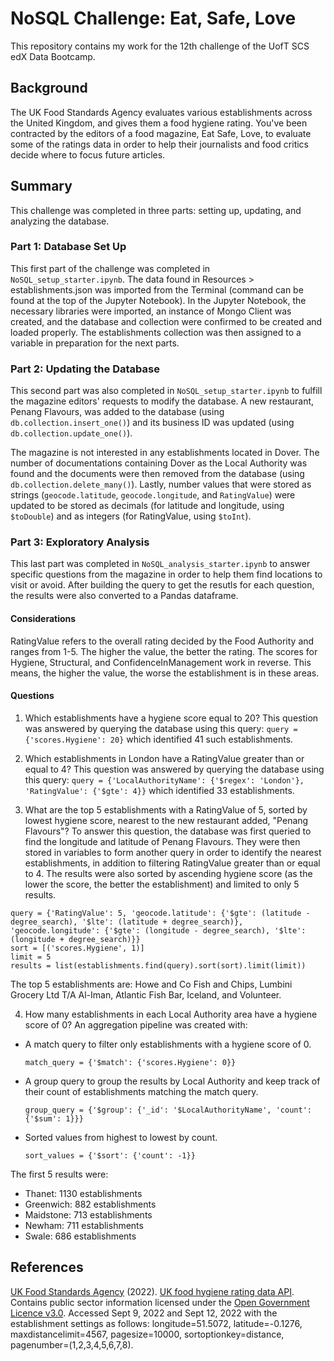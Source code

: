 # NoSQL Challenge: Eat, Safe, Love

This repository contains my work for the 12th challenge of the UofT SCS edX Data Bootcamp.

## Background

The UK Food Standards Agency evaluates various establishments across the United Kingdom, and gives them a food hygiene rating. You've been contracted by the editors of a food magazine, Eat Safe, Love, to evaluate some of the ratings data in order to help their journalists and food critics decide where to focus future articles.

## Summary

This challenge was completed in three parts: setting up, updating, and analyzing the database.

### Part 1: Database Set Up

This first part of the challenge was completed in `NoSQL_setup_starter.ipynb`. The data found in Resources > establishments.json was imported from the Terminal (command can be found at the top of the Jupyter Notebook). In the Jupyter Notebook, the necessary libraries were imported, an instance of Mongo Client was created, and the database and collection were confirmed to be created and loaded properly. The establishments collection was then assigned to a variable in preparation for the next parts.

### Part 2: Updating the Database

This second part was also completed in `NoSQL_setup_starter.ipynb` to fulfill the magazine editors' requests to modify the database. A new restaurant, Penang Flavours, was added to the database (using `db.collection.insert_one()`) and its business ID was updated (using `db.collection.update_one()`).

The magazine is not interested in any establishments located in Dover. The number of documentations containing Dover as the Local Authority was found and the documents were then removed from the database (using `db.collection.delete_many()`). Lastly, number values that were stored as strings (`geocode.latitude`, `geocode.longitude`, and `RatingValue`) were updated to be stored as decimals (for latitude and longitude, using `$toDouble`) and as integers (for RatingValue, using `$toInt`).

### Part 3: Exploratory Analysis

This last part was completed in `NoSQL_analysis_starter.ipynb` to answer specific questions from the magazine in order to help them find locations to visit or avoid. After building the query to get the resutls for each question, the results were also converted to a Pandas dataframe.

#### Considerations
RatingValue refers to the overall rating decided by the Food Authority and ranges from 1-5. The higher the value, the better the rating.
The scores for Hygiene, Structural, and ConfidenceInManagement work in reverse. This means, the higher the value, the worse the establishment is in these areas.

#### Questions
1. Which establishments have a hygiene score equal to 20?
This question was answered by querying the database using this query: `query = {'scores.Hygiene': 20}` which identified 41 such establishments.

2. Which establishments in London have a RatingValue greater than or equal to 4?
This question was answered by querying the database using this query: `query = {'LocalAuthorityName': {'$regex': 'London'}, 'RatingValue': {'$gte': 4}}` which identified 33 establishments.

3. What are the top 5 establishments with a RatingValue of 5, sorted by lowest hygiene score, nearest to the new restaurant added, "Penang Flavours"?
To answer this question, the database was first queried to find the longitude and latitude of Penang Flavours. They were then stored in variables to form another query in order to identify the nearest establishments, in addition to filtering RatingValue greater than or equal to 4. The results were also sorted by ascending hygiene score (as the lower the score, the better the establishment) and limited to only 5 results. 

```
query = {'RatingValue': 5, 'geocode.latitude': {'$gte': (latitude - degree_search), '$lte': (latitude + degree_search)}, 'geocode.longitude': {'$gte': (longitude - degree_search), '$lte': (longitude + degree_search)}}
sort = [('scores.Hygiene', 1)]
limit = 5
results = list(establishments.find(query).sort(sort).limit(limit))
```

The top 5 establishments are: Howe and Co Fish and Chips, Lumbini Grocery Ltd T/A Al-Iman, Atlantic Fish Bar, Iceland, and Volunteer.

4. How many establishments in each Local Authority area have a hygiene score of 0? 
An aggregation pipeline was created with:
- A match query to filter only establishments with a hygiene score of 0.

    `match_query = {'$match': {'scores.Hygiene': 0}}`

- A group query to group the results by Local Authority and keep track of their count of establishments matching the match query.

    `group_query = {'$group': {'_id': '$LocalAuthorityName', 'count': {'$sum': 1}}}`

- Sorted values from highest to lowest by count.

    `sort_values = {'$sort': {'count': -1}}`

The first 5 results were:
- Thanet: 1130 establishments
- Greenwich: 882 establishments
- Maidstone: 713 establishments
- Newham: 711 establishments
- Swale: 686 establishments

## References
[UK Food Standards Agency](https://www.food.gov.uk/) (2022). [UK food hygiene rating data API](https://ratings.food.gov.uk/open-data/en-GBLinks). Contains public sector information licensed under the [Open Government Licence v3.0](https://www.nationalarchives.gov.uk/doc/open-government-licence/version/3/). Accessed Sept 9, 2022 and Sept 12, 2022 with the establishment settings as follows: longitude=51.5072, latitude=-0.1276, maxdistancelimit=4567, pagesize=10000, sortoptionkey=distance, pagenumber=(1,2,3,4,5,6,7,8).
